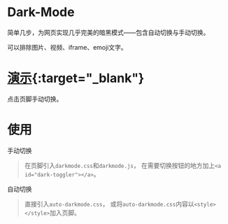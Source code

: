 # Dark-Mode

简单几步，为网页实现几乎完美的暗黑模式——包含自动切换与手动切换。

可以排除图片、视频、iframe、emoji文字。

# [演示](https://1piece.cn/Maples){:target="_blank"}

点击页脚手动切换。

# 使用

手动切换

> 在页脚引入`darkmode.css`和`darkmode.js`，
> 在需要切换按钮的地方加上`<a id="dark-toggler"></a>`。

自动切换

> 直接引入`auto-darkmode.css`，
> 或将`auto-darkmode.css`内容以`<style></style>`加入页脚。
